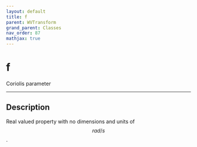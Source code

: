```yaml
---
layout: default
title: f
parent: WVTransform
grand_parent: Classes
nav_order: 87
mathjax: true
---
```


#  f

Coriolis parameter


---

## Description
Real valued property with no dimensions and units of $$rad/s$$.

